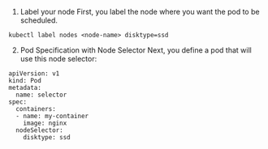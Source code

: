 1. Label your node
First, you label the node where you want the pod to be scheduled.
```
kubectl label nodes <node-name> disktype=ssd
```
2. Pod Specification with Node Selector
Next, you define a pod that will use this node selector:
```
apiVersion: v1
kind: Pod
metadata:
  name: selector
spec:
  containers:
  - name: my-container
    image: nginx
  nodeSelector:
    disktype: ssd


```
